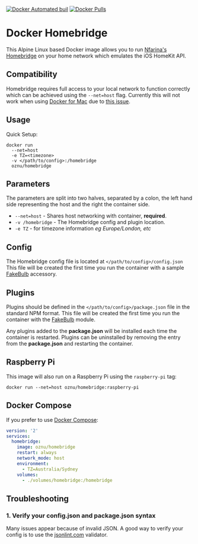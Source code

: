 
[![Docker Automated buil](https://img.shields.io/docker/automated/oznu/homebridge.svg)](https://hub.docker.com/r/oznu/homebridge/)
[![Docker Pulls](https://img.shields.io/docker/pulls/oznu/homebridge.svg)](https://hub.docker.com/r/oznu/homebridge/)


# Docker Homebridge

This Alpine Linux based Docker image allows you to run [Nfarina's](https://github.com/nfarina) [Homebridge](https://github.com/nfarina/homebridge) on your home network which emulates the iOS HomeKit API.

## Compatibility

Homebridge requires full access to your local network to function correctly which can be achieved using the ```--net=host``` flag.
Currently this will not work when using [Docker for Mac](https://docs.docker.com/docker-for-mac/) due to [this issue](https://github.com/docker/for-mac/issues/68).

## Usage

Quick Setup:

```shell
docker run
  --net=host
  -e TZ=<timezone>
  -v </path/to/config>:/homebridge
  oznu/homebridge
```

## Parameters

The parameters are split into two halves, separated by a colon, the left hand side representing the host and the right the container side.

* `--net=host` - Shares host networking with container, **required**.
* `-v /homebridge` - The Homebridge config and plugin location.
* `-e TZ` - for timezone information *eg Europe/London, etc*

## Config

The Homebridge config file is located at ```</path/to/config>/config.json```
This file will be created the first time you run the container with a sample [FakeBulb](https://www.npmjs.com/package/homebridge-fakebulb) accessory.

## Plugins

Plugins should be defined in the ```</path/to/config>/package.json``` file in the standard NPM format.
This file will be created the first time you run the container with the [FakeBulb](https://www.npmjs.com/package/homebridge-fakebulb) module.

Any plugins added to the **package.json** will be installed each time the container is restarted.
Plugins can be uninstalled by removing the entry from the **package.json** and restarting the container.

## Raspberry Pi

This image will also run on a Raspberry Pi using the ```raspberry-pi``` tag:

```
docker run --net=host oznu/homebridge:raspberry-pi
```

## Docker Compose

If you prefer to use [Docker Compose](https://docs.docker.com/compose/):

```yml
version: '2'
services:
  homebridge:
    image: oznu/homebridge
    restart: always
    network_mode: host
    environment:
      - TZ=Australia/Sydney
    volumes:
      - ./volumes/homebridge:/homebridge
```

## Troubleshooting

### 1. Verify your config.json and package.json syntax

Many issues appear because of invalid JSON. A good way to verify your config is to use the [jsonlint.com](http://jsonlint.com/) validator.
